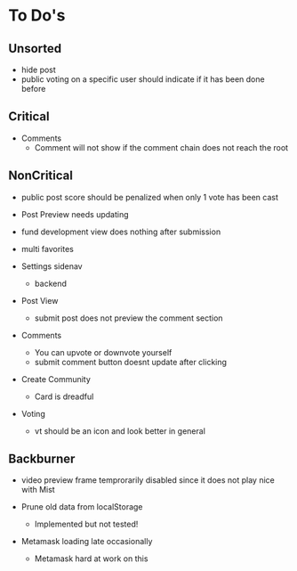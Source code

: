 # To Do's #

## Unsorted ##

- hide post
- public voting on a specific user should indicate if it has been done before

## Critical ##

- Comments
    - Comment will not show if the comment chain does not reach the root

## NonCritical ##

- public post score should be penalized when only 1 vote has been cast 
- Post Preview needs updating
- fund development view does nothing after submission
- multi favorites

- Settings sidenav
    - backend

- Post View
    - submit post does not preview the comment section

- Comments
    - You can upvote or downvote yourself
    - submit comment button doesnt update after clicking

- Create Community
    - Card is dreadful

- Voting
    - vt should be an icon and look better in general
    
## Backburner ##

- video preview frame temprorarily disabled since it does not play nice with Mist

- Prune old data from localStorage 
    - Implemented but not tested!
    
- Metamask loading late occasionally
    - Metamask hard at work on this